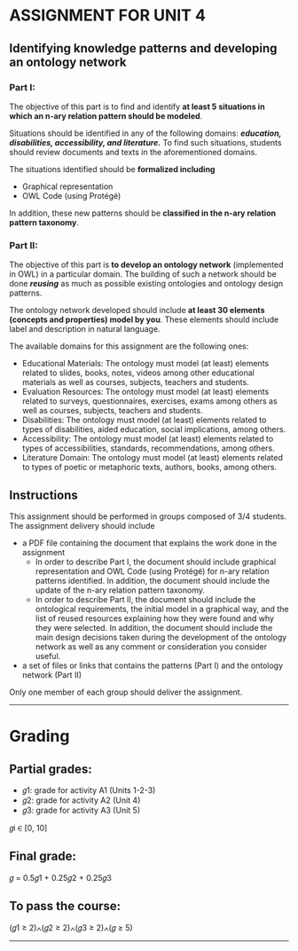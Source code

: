 # ASSIGNMENT FOR UNIT 4

## Identifying knowledge patterns and developing an ontology network

### Part I:

The objective of this part is to find and identify **at least 5 situations in which an n-ary relation pattern should be modeled**.

Situations should be identified in any of the following domains: ***education, disabilities, accessibility, and literature.*** To find such situations, students should review documents and texts in the aforementioned domains.

The situations identified should be **formalized including**

- Graphical representation
- OWL Code (using Protégé)

In addition, these new patterns should be **classified in the n-ary relation pattern taxonomy**.

### Part II:

The objective of this part is **to develop an ontology network** (implemented in OWL) in a particular domain. The building of such a network should be done ***reusing*** as much as possible existing ontologies and ontology design patterns.

The ontology network developed should include **at least 30 elements (concepts and properties) model by you**. These elements should include label and description in natural language.

The available domains for this assignment are the following ones:

- Educational Materials: The ontology must model (at least) elements related to slides, books, notes, videos among other educational materials as well as courses, subjects, teachers and students.
- Evaluation Resources: The ontology must model (at least) elements related to surveys, questionnaires, exercises, exams among others as well as courses, subjects, teachers and students.
- Disabilities: The ontology must model (at least) elements related to types of disabilities, aided education, social implications, among others.
- Accessibility: The ontology must model (at least) elements related to types of accessibilities, standards, recommendations, among others.
- Literature Domain: The ontology must model (at least) elements related to types of poetic or metaphoric texts, authors, books, among others.

## **Instructions**

This assignment should be performed in groups composed of 3/4 students. The assignment delivery should include

- a PDF file containing the document that explains the work done in the assignment
    - In order to describe Part I, the document should include graphical representation and OWL Code (using Protégé) for n-ary relation patterns identified. In addition, the document should include the update of the n-ary relation pattern taxonomy.
    - In order to describe Part II, the document should include the ontological requirements, the initial model in a graphical way, and the list of reused resources explaining how they were found and why they were selected. In addition, the document should include the main design decisions taken during the development of the ontology network as well as any comment or consideration you consider useful.
- a set of files or links that contains the patterns (Part I) and the ontology network (Part II)

Only one member of each group should deliver the assignment.

---

# Grading

## **Partial grades:**

- 𝑔1: grade for activity A1 (Units 1-2-3)
- 𝑔2: grade for activity A2 (Unit 4)
- 𝑔3: grade for activity A3 (Unit 5)

𝑔i ∈ [0, 10]

## Final grade:

𝑔 = 0.5𝑔1 + 0.25𝑔2 + 0.25𝑔3

## To pass the course:

(𝑔1 ≥ 2)∧(𝑔2 ≥ 2)∧(𝑔3 ≥ 2)∧(𝑔 ≥ 5)

---